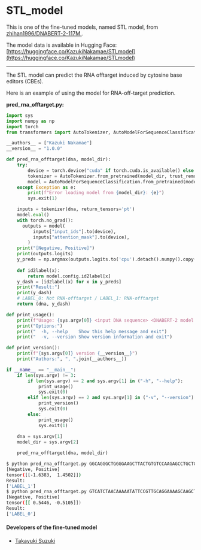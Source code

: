 # STL_model

This is one of the fine-tuned models, named STL model, from [zhihan1996/DNABERT-2-117M
](https://huggingface.co/zhihan1996/DNABERT-2-117M).

The model data is available in Hugging Face: [https://huggingface.co/KazukiNakamae/STLmodel](https://huggingface.co/KazukiNakamae/STLmodel)

---

The STL model can predict the RNA offtarget induced by cytosine base editors (CBEs).

Here is an example of using the model for RNA-off-target prediction.

**pred_rna_offtarget.py:**

```python
import sys
import numpy as np
import torch
from transformers import AutoTokenizer, AutoModelForSequenceClassification

__authors__ = ["Kazuki Nakamae"]
__version__ = "1.0.0"

def pred_rna_offtarget(dna, model_dir):
    try:
        device = torch.device("cuda" if torch.cuda.is_available() else "cpu")
        tokenizer = AutoTokenizer.from_pretrained(model_dir, trust_remote_code=True)
        model = AutoModelForSequenceClassification.from_pretrained(model_dir, trust_remote_code=True).to(device)
    except Exception as e:
        print(f"Error loading model from {model_dir}: {e}")
        sys.exit(1)

    inputs = tokenizer(dna, return_tensors='pt')
    model.eval() 
    with torch.no_grad():
      outputs = model(
          inputs["input_ids"].to(device), 
          inputs["attention_mask"].to(device),
        )
    print("[Negative, Positive]")
    print(outputs.logits)
    y_preds = np.argmax(outputs.logits.to('cpu').detach().numpy().copy(), axis=1)
    
    def id2label(x):
        return model.config.id2label[x]
    y_dash = [id2label(x) for x in y_preds]
    print("Result:")
    print(y_dash)
    # LABEL_0: Not RNA-offtarget / LABEL_1: RNA-offtarget
    return (dna, y_dash)

def print_usage():
    print(f"Usage: {sys.argv[0]} <input DNA sequence> <DNABERT-2 model directory>")
    print("Options:")
    print("  -h, --help    Show this help message and exit")
    print("  -v, --version Show version information and exit")

def print_version():
    print(f"{sys.argv[0]} version {__version__}")
    print("Authors:", ", ".join(__authors__))

if __name__ == "__main__":
    if len(sys.argv) != 3:
        if len(sys.argv) == 2 and sys.argv[1] in ("-h", "--help"):
            print_usage()
            sys.exit(0)
        elif len(sys.argv) == 2 and sys.argv[1] in ("-v", "--version"):
            print_version()
            sys.exit(0)
        else:
            print_usage()
            sys.exit(1)
    
    dna = sys.argv[1]
    model_dir = sys.argv[2]

    pred_rna_offtarget(dna, model_dir)
```

```bash
$ python pred_rna_offtarget.py GGCAGGGCTGGGGAAGCTTACTGTGTCCAAGAGCCTGCTG KazukiNakamae/STLmodel;
[Negative, Positive]
tensor([[-1.6383,  1.4502]])
Result:
['LABEL_1']
$ python pred_rna_offtarget.py GTCATCTAACAAAAATATTCCGTTGCAGGAAAAGCAAGCT KazukiNakamae/STLmodel;
[Negative, Positive]
tensor([[ 0.5446, -0.5105]])
Result:
['LABEL_0']
```

#### Developers of the fine-tuned model
- [Takayuki Suzuki](https://github.com/szktkyk)
